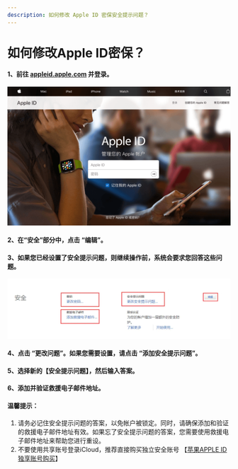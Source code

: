 ```yaml
---
description: 如何修改 Apple ID 密保安全提示问题？
---
```


# 如何修改Apple ID密保？

#### 1、前往 [appleid.apple.com](https://appleid.apple.com) 并登录。

![](.gitbook/assets/id0.png)

#### 2、在“安全”部分中，点击 “编辑”。

#### 3、如果您已经设置了安全提示问题，则继续操作前，系统会要求您回答这些问题。

![](.gitbook/assets/aq1.jpg)

#### 4、点击 “更改问题”。如果您需要设置，请点击 “添加安全提示问题”。

#### 5、选择新的【安全提示问题】，然后输入答案。

#### 6、添加并验证救援电子邮件地址。





#### 温馨提示：

1. 请务必记住安全提示问题的答案，以免帐户被锁定。同时，请确保添加和验证的救援电子邮件地址有效。如果忘了安全提示问题的答案，您需要使用救援电子邮件地址来帮助您进行重设。
2. 不要使用共享账号登录iCloud，推荐直接购买独立安全账号 【[苹果APPLE ID独享账号购买](https://1234.dog)】

